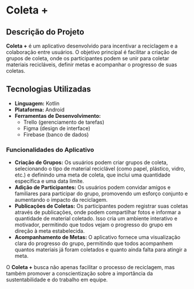 # Coleta +

## Descrição do Projeto

**Coleta +** é um aplicativo desenvolvido para incentivar a reciclagem e a colaboração entre usuários. O objetivo principal é facilitar a criação de grupos de coleta, onde os participantes podem se unir para coletar materiais recicláveis, definir metas e acompanhar o progresso de suas coletas.

## Tecnologias Utilizadas
- **Linguagem:** Kotlin
- **Plataforma:** Android
- **Ferramentas de Desenvolvimento:**
  - Trello (gerenciamento de tarefas)
  - Figma (design de interface)
  - Firebase (banco de dados)

### Funcionalidades do Aplicativo
- **Criação de Grupos:** Os usuários podem criar grupos de coleta, selecionando o tipo de material reciclável (como papel, plástico, vidro, etc.) e definindo uma meta de coleta, que inclui uma quantidade específica e uma data limite.
- **Adição de Participantes:** Os usuários podem convidar amigos e familiares para participar do grupo, promovendo um esforço conjunto e aumentando o impacto da reciclagem.
- **Publicações de Coletas:** Os participantes podem registrar suas coletas através de publicações, onde podem compartilhar fotos e informar a quantidade de material coletado. Isso cria um ambiente interativo e motivador, permitindo que todos vejam o progresso do grupo em direção à meta estabelecida.
- **Acompanhamento de Metas:** O aplicativo fornece uma visualização clara do progresso do grupo, permitindo que todos acompanhem quantos materiais já foram coletados e quanto ainda falta para atingir a meta.

O **Coleta +** busca não apenas facilitar o processo de reciclagem, mas também promover a conscientização sobre a importância da sustentabilidade e do trabalho em equipe.
